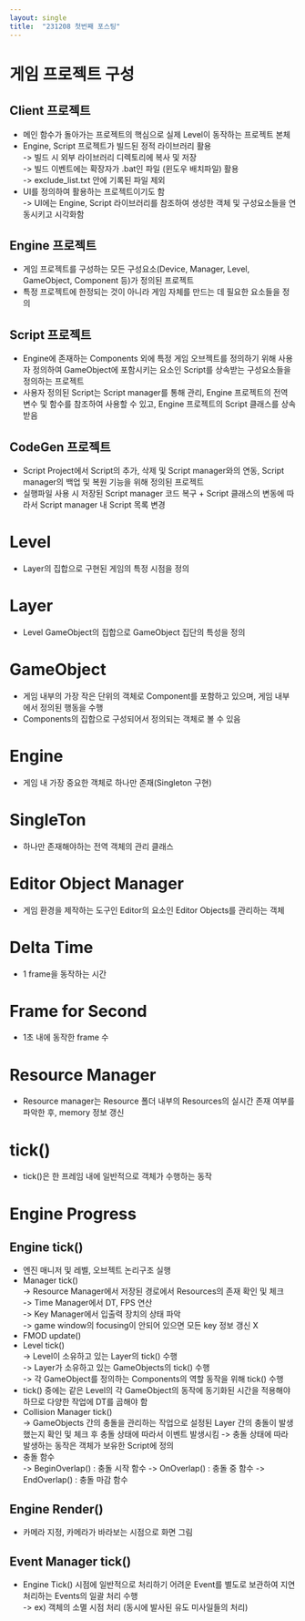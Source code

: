 ```yaml
---
layout: single
title:  "231208 첫번째 포스팅"
---
```

# 게임 프로젝트 구성
## Client 프로젝트
* 메인 함수가 돌아가는 프로젝트의 핵심으로 실제 Level이 동작하는 프로젝트 본체<br>
* Engine, Script 프로젝트가 빌드된 정적 라이브러리 활용<br>
-> 빌드 시 외부 라이브러리 디렉토리에 복사 및 저장<br>
-> 빌드 이벤트에는 확장자가 .bat인 파일 (윈도우 배치파일) 활용<br>
-> exclude_list.txt 안에 기록된 파일 제외
* UI를 정의하여 활용하는 프로젝트이기도 함<br>
-> UI에는 Engine, Script 라이브러리를 참조하여 생성한 객체 및 구성요소들을 연동시키고 시각화함
## Engine 프로젝트
* 게임 프로젝트를 구성하는 모든 구성요소(Device, Manager, Level, GameObject, Component 등)가 정의된 프로젝트
* 특정 프로젝트에 한정되는 것이 아니라 게임 자체를 만드는 데 필요한 요소들을 정의
## Script 프로젝트
* Engine에 존재하는 Components 외에 특정 게임 오브젝트를 정의하기 위해 사용자 정의하여 GameObject에 포함시키는 요소인 Script를 상속받는 구성요소들을 정의하는 프로젝트
* 사용자 정의된 Script는 Script manager를 통해 관리, Engine 프로젝트의 전역 변수 및 함수를 참조하여 사용할 수 있고, Engine 프로젝트의 Script 클래스를 상속받음
## CodeGen 프로젝트
* Script Project에서 Script의 추가, 삭제 및 Script manager와의 연동, Script manager의 백업 및 복원 기능을 위해 정의된 프로젝트
* 실행파일 사용 시 저장된 Script manager 코드 복구 + Script 클래스의 변동에 따라서 Script manager 내 Script 목록 변경

# Level
* Layer의 집합으로 구현된 게임의 특정 시점을 정의

# Layer
* Level GameObject의 집합으로 GameObject 집단의 특성을 정의

# GameObject
* 게임 내부의 가장 작은 단위의 객체로 Component를 포함하고 있으며, 게임 내부에서 정의된 행동을 수행
* Components의 집합으로 구성되어서 정의되는 객체로 볼 수 있음

# Engine
* 게임 내 가장 중요한 객체로 하나만 존재(Singleton 구현)

# SingleTon
* 하나만 존재해야하는 전역 객체의 관리 클래스

# Editor Object Manager
* 게임 환경을 제작하는 도구인 Editor의 요소인 Editor Objects를 관리하는 객체

# Delta Time
* 1 frame을 동작하는 시간
# Frame for Second
* 1초 내에 동작한 frame 수

# Resource Manager
* Resource manager는 Resource 폴더 내부의 Resources의 실시간 존재 여부를 파악한 후, memory 정보 갱신

# tick()
* tick()은 한 프레임 내에 일반적으로 객체가 수행하는 동작
# Engine Progress
## Engine tick()
* 엔진 매니저 및 레벨, 오브젝트 논리구조 실행
* Manager tick()<br>
-> Resource Manager에서 저장된 경로에서 Resources의 존재 확인 및 체크<br>
-> Time Manager에서 DT, FPS 연산<br>
-> Key Manager에서 입출력 장치의 상태 파악<br>
-> game window의 focusing이 안되어 있으면 모든 key 정보 갱신 X
* FMOD update()
* Level tick()<br>
-> Level이 소유하고 있는 Layer의 tick() 수행<br>
-> Layer가 소유하고 있는 GameObjects의 tick() 수행<br>
-> 각 GameObject를 정의하는 Components의 역할 동작을 위해 tick() 수행<br>
* tick() 중에는 같은 Level의 각 GameObject의 동작에 동기화된 시간을 적용해야 하므로 다양한 작업에 DT를 곱해야 함
* Collision Manager tick()<br>
-> GameObjects 간의 충돌을 관리하는 작업으로 설정된 Layer 간의 충돌이 발생했는지 확인 및 체크 후 충돌 상태에 따라서 이벤트 발생시킴
-> 충돌 상태에 따라 발생하는 동작은 객체가 보유한 Script에 정의
* 충돌 함수<br>
-> BeginOverlap() : 충돌 시작 함수
-> OnOverlap() : 충돌 중 함수
-> EndOverlap() : 충돌 마감 함수
## Engine Render()
* 카메라 지정, 카메라가 바라보는 시점으로 화면 그림
## Event Manager tick()
* Engine Tick() 시점에 일반적으로 처리하기 어려운 Event를 별도로 보관하여 지연 처리하는 Events의 일괄 처리 수행<br>
-> ex) 객체의 소멸 시점 처리 (동시에 발사된 유도 미사일들의 처리)
